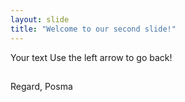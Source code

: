 ```yaml
---
layout: slide
title: "Welcome to our second slide!"
---
```

Your text
Use the left arrow to go back!

##
Regard,
Posma
